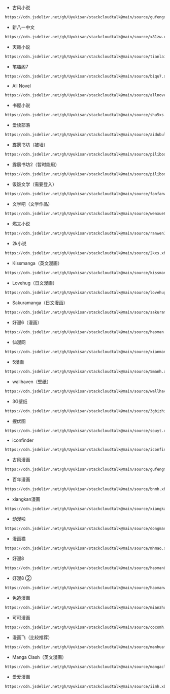 - 古风小说
```
https://cdn.jsdelivr.net/gh/Uyukisan/stackcloudtalk@main/source/gufengxs.xbs
```
- 新八一中文
```
https://cdn.jsdelivr.net/gh/Uyukisan/stackcloudtalk@main/source/x81zw.xbs
```
- 天籁小说
```
https://cdn.jsdelivr.net/gh/Uyukisan/stackcloudtalk@main/source/tianlaixs.xbs
```
- 笔趣阁7
```
https://cdn.jsdelivr.net/gh/Uyukisan/stackcloudtalk@main/source/biqu7.xbs
```
- All Novel
```
https://cdn.jsdelivr.net/gh/Uyukisan/stackcloudtalk@main/source/allnovel.xbs
```
- 书屋小说
```
https://cdn.jsdelivr.net/gh/Uyukisan/stackcloudtalk@main/source/shu5xs.xbs
```
- 爱读部落
```
https://cdn.jsdelivr.net/gh/Uyukisan/stackcloudtalk@main/source/aidubuluo.xbs
```
- 霹雳书坊（被墙）
```
https://cdn.jsdelivr.net/gh/Uyukisan/stackcloudtalk@main/source/pilibook.xbs
```
- 霹雳书坊2（暂时能用）
```
https://cdn.jsdelivr.net/gh/Uyukisan/stackcloudtalk@main/source/pilibook2.xbs
```
- 饭饭文学（需要登入）
```
https://cdn.jsdelivr.net/gh/Uyukisan/stackcloudtalk@main/source/fanfanwx.xbs
```
- 文学吧（文学作品）
```
https://cdn.jsdelivr.net/gh/Uyukisan/stackcloudtalk@main/source/wenxue8.xbs
```
- 燃文小说
```
https://cdn.jsdelivr.net/gh/Uyukisan/stackcloudtalk@main/source/ranwen1.xbs
```
- 2k小说
```
https://cdn.jsdelivr.net/gh/Uyukisan/stackcloudtalk@main/source/2kxs.xbs
```
- Kissmanga（英文漫画）
```
https://cdn.jsdelivr.net/gh/Uyukisan/stackcloudtalk@main/source/kissmanga.xbs
```
- Lovehug（日文漫画）
```
https://cdn.jsdelivr.net/gh/Uyukisan/stackcloudtalk@main/source/lovehug.xbs
```
- Sakuramanga（日文漫画）
```
https://cdn.jsdelivr.net/gh/Uyukisan/stackcloudtalk@main/source/sakuramanga.xbs
```
- 好漫6（漫画）
```
https://cdn.jsdelivr.net/gh/Uyukisan/stackcloudtalk@main/source/haoman.xbs
```
- 仙漫网
```
https://cdn.jsdelivr.net/gh/Uyukisan/stackcloudtalk@main/source/xianman.xbs
```
- 5漫画
```
https://cdn.jsdelivr.net/gh/Uyukisan/stackcloudtalk@main/source/5manh.xbs
```
- wallhaven（壁纸）
```
https://cdn.jsdelivr.net/gh/Uyukisan/stackcloudtalk@main/source/wallhaven.xbs
```
- 3G壁纸
```
https://cdn.jsdelivr.net/gh/Uyukisan/stackcloudtalk@main/source/3gbizhi.xbs
```
- 搜优图
```
https://cdn.jsdelivr.net/gh/Uyukisan/stackcloudtalk@main/source/souyt.xbs
```
- iconfinder
```
https://cdn.jsdelivr.net/gh/Uyukisan/stackcloudtalk@main/source/iconfinder.xbs
```
- 古风漫画
```
https://cdn.jsdelivr.net/gh/Uyukisan/stackcloudtalk@main/source/gufengmh.xbs
```
- 百年漫画
```
https://cdn.jsdelivr.net/gh/Uyukisan/stackcloudtalk@main/source/bnmh.xbs
```
- xiangkan漫画
```
https://cdn.jsdelivr.net/gh/Uyukisan/stackcloudtalk@main/source/xiangkanmh.xbs
```
- 动漫啦
```
https://cdn.jsdelivr.net/gh/Uyukisan/stackcloudtalk@main/source/dongmanla.xbs
```
- 漫画猫
```
https://cdn.jsdelivr.net/gh/Uyukisan/stackcloudtalk@main/source/mhmao.xbs
```
- 好漫8
```
https://cdn.jsdelivr.net/gh/Uyukisan/stackcloudtalk@main/source/haoman8.xbs
```
- 好漫8 ②
```
https://cdn.jsdelivr.net/gh/Uyukisan/stackcloudtalk@main/source/haomanwu.xbs
```
- 免追漫画
```
https://cdn.jsdelivr.net/gh/Uyukisan/stackcloudtalk@main/source/mianzhui.xbs
```
- 可可漫画
```
https://cdn.jsdelivr.net/gh/Uyukisan/stackcloudtalk@main/source/cocomh.xbs
```
- 漫画飞（比较推荐）
```
https://cdn.jsdelivr.net/gh/Uyukisan/stackcloudtalk@main/source/manhuafei.xbs
```
- Manga Clash（英文漫画）
```
https://cdn.jsdelivr.net/gh/Uyukisan/stackcloudtalk@main/source/mangaclash.xbs
```
- 爱爱漫画
```
https://cdn.jsdelivr.net/gh/Uyukisan/stackcloudtalk@main/source/iimh.xbs
```